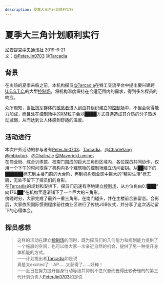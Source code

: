 ```yaml
---
description: 夏季大三角计划顺利实行
---
```


# 夏季大三角计划顺利实行

[尼安提克中央通讯社](/setting/entity/NIACNA.md)  2019-6-21   
文：[@PeterJin0703](/setting/person/PeterJin0703.md) [@Tarcadia](/setting/person/Tarcadia.md)  

## 背景
在炎热的夏季来临之前，本机构探员[@Tarcadia](/setting/person/Tarcadia.md)在特工交流平台中提出要兴建跨[U.E.S.T.C.](/setting/entity/UESTC-Org.md)的大型[控制场](/setting/entity/ControlField.md)，将机构温度保持在合适范围内的需求，得到多名探员的响应。    

众所周知，当[抵抗军](/setting/entity/Resistance.md)群体的[敏感者](/setting/entity/Sensitive.md)进入到由其组织建立的[控制场](/setting/entity/ControlField.md)中，不但会获得能力加成，而且处在[控制场](/setting/entity/ControlField.md)中的[XM](/setting/entity/XM.md)粒子会以████方式自选造成其介质的分子热运动减弱，从而达到让人体感到舒适的温度。    
## 活动进行

本次户外活动的参与者有[PeterJin0703](/setting/person/PeterJin0703.md)、[Tarcadia](/setting/person/Tarcadia.md)、[@CharleYang](/setting/person/CharleYang.md) [@mbkotori](/setting/person/mbkotori.md)、[@ChalinJie](/setting/person/ChalinJie.md) [@MaverickLumine](/setting/person/MaverickLumine)。  
在商业街、综合训练馆、校南门围成的巨大三角形区域内，各位探员共同协作，仅用一个下午的时间取得了机构内多个建筑物的控制场建立访问密钥。从██楼下的██████标志到主楼门前的大台阶，再到机构商业区中巨大的“精彩生活”标志牌，无处不留下了探员们的身影。  
在[Tarcadia](/setting/person/Tarcadia.md)的规划和安排下，探员们迅速有序地建立[控制场](/setting/entity/ControlField.md)，从方位角由0.1███°向176.██°在机构里逐渐铺下了一个巨大的三角形。  
傍晚时分，大家完成了最外一重三角形，在南门碰头，并在主楼前合影留恋。合影后，大家依照国际惯例程序前往商业区进行了传统JGB仪式，并分享了这次活动留下的心得体会。

## 探员感想

>  这样的活动在建立[控制场](/setting/entity/ControlField.md)的同时，既为探员们的几何能力和规划能力提供了一个施展的空间，也可以给大家一次亲近自然的机会，提供了另一种提升身体机能的方式。   
>  ——计划提出者[Tarcadia](/setting/person/Tarcadia.md)如是说  
>  真是太excited了！AP……又获得了……好棒！   
>  ——近日在努力提升自身行动等级并抑制不住兴奋~~而显得比较奇怪的~~的第三代计划负责人[PeterJin0703](/setting/person/Tarcadia.md)如是说
